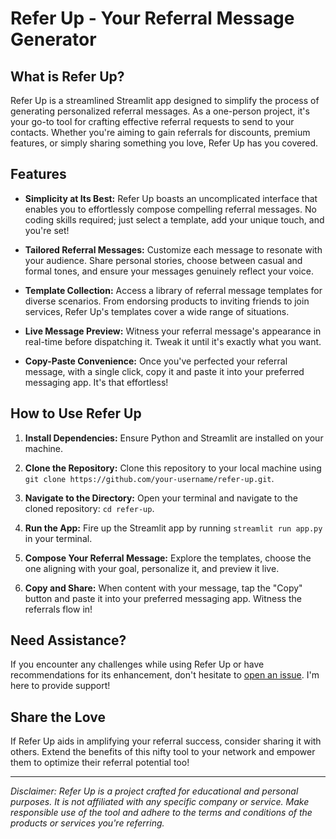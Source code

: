 # Refer Up - Your Referral Message Generator




## What is Refer Up?

Refer Up is a streamlined Streamlit app designed to simplify the process of generating personalized referral messages. As a one-person project, it's your go-to tool for crafting effective referral requests to send to your contacts. Whether you're aiming to gain referrals for discounts, premium features, or simply sharing something you love, Refer Up has you covered.

## Features

- **Simplicity at Its Best:** Refer Up boasts an uncomplicated interface that enables you to effortlessly compose compelling referral messages. No coding skills required; just select a template, add your unique touch, and you're set!

- **Tailored Referral Messages:** Customize each message to resonate with your audience. Share personal stories, choose between casual and formal tones, and ensure your messages genuinely reflect your voice.

- **Template Collection:** Access a library of referral message templates for diverse scenarios. From endorsing products to inviting friends to join services, Refer Up's templates cover a wide range of situations.

- **Live Message Preview:** Witness your referral message's appearance in real-time before dispatching it. Tweak it until it's exactly what you want.

- **Copy-Paste Convenience:** Once you've perfected your referral message, with a single click, copy it and paste it into your preferred messaging app. It's that effortless!

## How to Use Refer Up

1. **Install Dependencies:** Ensure Python and Streamlit are installed on your machine.

2. **Clone the Repository:** Clone this repository to your local machine using `git clone https://github.com/your-username/refer-up.git`.

3. **Navigate to the Directory:** Open your terminal and navigate to the cloned repository: `cd refer-up`.

4. **Run the App:** Fire up the Streamlit app by running `streamlit run app.py` in your terminal.

5. **Compose Your Referral Message:** Explore the templates, choose the one aligning with your goal, personalize it, and preview it live.

6. **Copy and Share:** When content with your message, tap the "Copy" button and paste it into your preferred messaging app. Witness the referrals flow in!

## Need Assistance?

If you encounter any challenges while using Refer Up or have recommendations for its enhancement, don't hesitate to [open an issue](https://github.com/vishan01). I'm here to provide support!

## Share the Love

If Refer Up aids in amplifying your referral success, consider sharing it with others. Extend the benefits of this nifty tool to your network and empower them to optimize their referral potential too!

---

*Disclaimer: Refer Up is a project crafted for educational and personal purposes. It is not affiliated with any specific company or service. Make responsible use of the tool and adhere to the terms and conditions of the products or services you're referring.*
